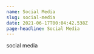 ```yaml
---
name: Social Media
slug: social-media
date: 2021-06-17T00:04:42.538Z
page-headline: Social Media
---
```

social media